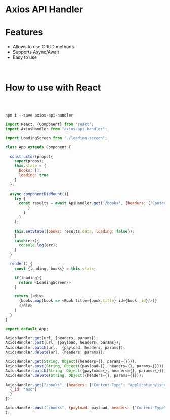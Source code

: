 # Axios API Handler

<h1>Features</h1>
<ul>
<li>Allows to use CRUD methods</li>
<li>Supports Async/Await</li>
<li>Easy to use</li>
</ul>
<br>
<h1>How to use with React</h1>
<br>
<pre><code>
npm i --save axios-api-handler
</pre></code>

```javascript
import React, {Component} from 'react';
import AxiosHandler from "axios-api-handler";

import LoadingScreen from "./loading-screen";

class App extends Component {

  constructor(props){
    super(props);
    this.state = {
      books: [],
      loading: true
    }
  };

  async componentDidMount(){
    try {
      const results = await ApiHandler.get('/books', {headers: {"Content-Type": "application/json"}, params: {query: {filter: {_id: _id}
          }
        }
      }
    );

    this.setState({books: results.data, loading: false});
    }
    catch(err){
      console.log(err);
    }
  }

  render() {
    const {loading, books} = this.state;

    if(loading){
      return <LoadingScreen/>
    }

    return (<div>
      {books.map(book => <Book title={book.title} id={book._id}/>)}
      </div>
    )
  }
}

export default App;
```

```javascript
AxiosHandler.get(url, {headers, params});
AxiosHandler.post(url, {payload, headers, params});
AxiosHandler.patch(url,  {payload, headers, params});
AxiosHandler.delete(url, {headers, params});

AxiosHandler.get(String, Object({headers={}, params={}}));
AxiosHandler.post(String, Object({payload={}, headers={}, params={}}));
AxiosHandler.patch(String, Object({payload={}, headers={}, params={}}));
AxiosHandler.delete(String, Object({headers={}, params={}}));

AxiosHandler.get("/books", {headers: {"Content-Type": "application/json"}, params: {sort:
  {_id: "asc"}
  }
});

AxiosHandler.post("/books", {payload: payload, headers: {"Content-Type": "application/json"}}
);
```
